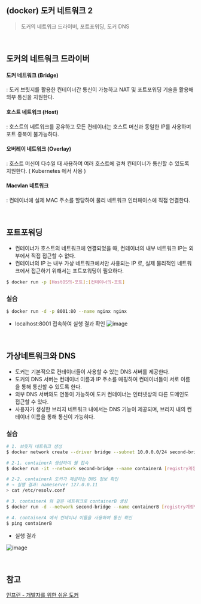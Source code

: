 ## (docker) 도커 네트워크 2
> 도커의 네트워크 드라이버, 포트포워딩, 도커 DNS

<br>

## 도커의 네트워크 드라이버
#### 도커 네트워크 (Bridge)
: 도커 브릿지를 활용한 컨테이너간 통신이 가능하고 NAT 및 포트포워딩 기술을 활용해 외부 통신을 지원한다.
#### 호스트 네트워크 (Host)
: 호스트의 네트워크를 공유하고 모든 컨테이너는 호스트 머신과 동일한 IP를 사용하며 포트 중복이 불가능하다.
#### 오버레이 네트워크 (Overlay)
: 호스트 머신이 다수일 때 사용하여 여러 호스트에 걸쳐 컨테이너가 통신할 수 있도록 지원한다. ( Kubernetes 에서 사용 )
#### Macvlan 네트워크 
: 컨테이너에 실제 MAC 주소를 할당하여 물리 네트워크 인터페이스에 직접 연결한다.

<br>

## 포트포워딩
- 컨테이너가 호스트의 네트워크에 연결되었을 때, 컨테이너의 내부 네트워크 IP는 외부에서 직접 접근할 수 없다.
- 컨테이너의 IP 는 내부 가상 네트워크에서만 사용되는 IP 로, 실제 물리적인 네트워크에서 접근하기 위해서는 포트포워딩이 필요하다.
```bash
$ docker run -p [HostOS의-포트]:[컨테이너의-포트]
```

### 실습
```bash
$ docker run -d -p 8001:80 --name nginx nginx
```
- localhost:8001 접속하여 실행 결과 확인
![image](https://github.com/user-attachments/assets/fdaea0db-77d8-45fb-aa78-05aebc8866a9)

<br>

## 가상네트워크와 DNS
- 도커는 기본적으로 컨테이너들이 사용할 수 있는 DNS 서버를 제공한다.
- 도커의 DNS 서버는 컨테이너 이름과 IP 주소를 매핑하여 컨테이너들이 서로 이름을 통해 통신할 수 있도록 한다.
- 외부 DNS 서버와도 연동이 가능하여 도커 컨테이너는 인터넷상의 다른 도메인도 접근할 수 있다.
- 사용자가 생성한 브리지 네트워크 내에서는 DNS 기능이 제공되며, 브리지 내의 컨테이너 이름을 통해 통신이 가능히다. 

### 실습
```bash
# 1. 브릿지 네트워크 생성
$ docker network create --driver bridge --subnet 10.0.0.0/24 second-bridge

# 2-1. containerA 생성하여 쉘 접속
$ docker run -it --network second-bridge --name containerA [registry계정명]/이미지명 bin/bash

# 2-2. containerA 도커가 제공하는 DNS 정보 확인 
# → 실행 결과: nameserver 127.0.0.11
> cat /etc/resolv.conf

# 3. containerA 와 같은 네트워크로 containerB 생성
$ docker run -d --network second-bridge --name containerB [registry계정명]/이미지명

# 4. containerA 에서 컨테이너 이름을 사용하여 통신 확인
$ ping containerB
```

- 실행 결과

![image](https://github.com/user-attachments/assets/c907382c-7796-476f-8caa-9f5f5062538e)

<br>

## 참고
[인프런 - 개발자를 위한 쉬운 도커](https://inf.run/wHHR8) 